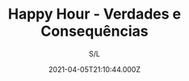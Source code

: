 ---
id: '46831770-b786-42c2-a4df-3bc59567e780'
type: 'movie' # Filme, Série, Anime
title: "Happy Hour - Verdades e Consequências"
synopsis: ["Um acidente muda radicalmente a vida de Horácio, que acaba cedendo aos seus impulsos mais primitivos e confessando para sua esposa que, mesmo não querendo a separação, não deseja mais passar o resto da sua vida fazendo sexo apenas com ela. Vera fala em separação, mas sua situação profissional a faz reavaliar: para ela nunca foi tão importante continuar casada com Horácio, pai de seu único filho.",
]
originalTitle: "Happy Hour"
date: '2021-04-05T21:10:44.000Z'
update: '2021-04-05T21:10:44.000Z'
releaseDate: '2018-11-06T03:00:00.000Z'
imdb:
  rating: '4.4' # 8.5
  id: '' # tt0470752
duration: 'Desconhecido'
trailer:
  urls: [
    'ak4fo4nDDqk',
  ]
tags: ['720p']
genre: ['Comédia', 'Drama'] #
quality: 'DVDRip' # BluRay, WEB-DL, HDTV, WEB-DL4K, WEB-DLe
format: 'Mp4' # MKV, MP4, TS
audio: 'Português' # Dublado, Legendado, Dual Audio, Dub & Leg
subtitle: 'S/L' # Português, inglês,
size: '759 MB' # 4.8 GB
audioQuality: 10
videoQuality: 10
directors: []
#  - name: 'Lana Wachowski'
#    image: ''
#  - name: 'Lilly Wachowski'
#    image: ''
cast: []
#  - name: 'Keanu Reeves'
#    image: ''
#    characterName: 'Neo'
writers: []
#  - name: ''
#    image: ''
maturityRating:
  age: '' # L , 10, 12, 14, 16, 18
  topics: [''] # Violence, Illegal drugs, Inappropriate Language, Legal Drugs, Sexual Content, Extreme Violence
###########################################
download:
  
  - url: 'magnet:?xt=urn:btih:0F019B874BC87B238F43D888EB55FC4E9094A9E7&dn=Happy%20Hour%20-%20Verdades%20e%20Consequ%c3%aancias%202019%20%28DVDRip%29%20LAPUMiA&tr=udp%3a%2f%2ftracker.openbittorrent.com%3a80%2fannounce&tr=udp%3a%2f%2ftracker.opentrackr.org%3a1337%2fannounce&tr=udp%3a%2f%2ftracker.openbittorrent.com%3a80%2fannounce&tr=udp%3a%2f%2ftracker.opentrackr.org%3a1337%2fannounce&tr=udp%3a%2f%2ftracker.openbittorrent.com%3a80%2fannounce&tr=udp%3a%2f%2ftracker.opentrackr.org%3a1337%2fannounce&tr=udp%3a%2f%2ftracker.trackerfix.com%3a85%2fannounce&tr=udp%3a%2f%2ftracker.coppersurfer.tk%3a6969%2fannounce&tr=udp%3a%2f%2ftracker.leechers-paradise.org%3a6969%2fannounce&tr=udp%3a%2f%2feddie4.nl%3a6969%2fannounce&tr=udp%3a%2f%2fp4p.arenabg.com%3a1337%2fannounce&tr=udp%3a%2f%2fexplodie.org%3a6969%2fannounce&tr=udp%3a%2f%2fzer0day.ch%3a1337%2fannounce'
    resolution: '720p' # 720p, 1080p, 4K,
    audio: 'Dual Áudio' # Dublado, Legendado, Dual Audio
    size: '' # 4.8 GB
    quality: '' # BluRay, WEB-DL
    format: '' # MKV
images:
  cover: '/assets/movies/happy-hour-verdades-e-consequencias.jpg'
  background: '/assets/movies/'
---